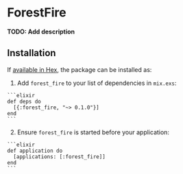# ForestFire

**TODO: Add description**

## Installation

If [available in Hex](https://hex.pm/docs/publish), the package can be installed as:

  1. Add `forest_fire` to your list of dependencies in `mix.exs`:

    ```elixir
    def deps do
      [{:forest_fire, "~> 0.1.0"}]
    end
    ```

  2. Ensure `forest_fire` is started before your application:

    ```elixir
    def application do
      [applications: [:forest_fire]]
    end
    ```

